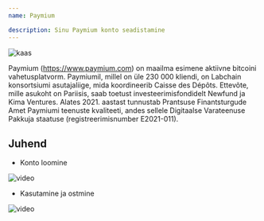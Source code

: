 ```yaml
---
name: Paymium

description: Sinu Paymium konto seadistamine
---
```


![kaas](assets/cover.webp)

Paymium (https://www.paymium.com) on maailma esimene aktiivne bitcoini vahetusplatvorm. Paymiumil, millel on üle 230 000 kliendi, on Labchain konsortsiumi asutajaliige, mida koordineerib Caisse des Dépôts. Ettevõte, mille asukoht on Pariisis, saab toetust investeerimisfondidelt Newfund ja Kima Ventures. Alates 2021. aastast tunnustab Prantsuse Finantsturgude Amet Paymiumi teenuste kvaliteeti, andes sellele Digitaalse Varateenuse Pakkuja staatuse (registreerimisnumber E2021-011).

## Juhend

- Konto loomine

![video](https://youtu.be/fioQ7BvmFtI)

- Kasutamine ja ostmine

![video](https://youtu.be/JVizZzRmJf8)